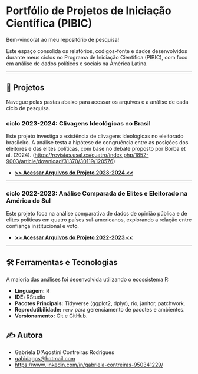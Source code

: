# Portfólio de Projetos de Iniciação Científica (PIBIC)

Bem-vindo(a) ao meu repositório de pesquisa!

Este espaço consolida os relatórios, códigos-fonte e dados desenvolvidos durante meus ciclos no Programa de Iniciação Científica (PIBIC), com foco em análise de dados políticos e sociais na América Latina.

---

## 🚀 Projetos

Navegue pelas pastas abaixo para acessar os arquivos e a análise de cada ciclo de pesquisa.

### ciclo 2023-2024: Clivagens Ideológicas no Brasil

Este projeto investiga a existência de clivagens ideológicas no eleitorado brasileiro. A análise testa a hipótese de congruência entre as posições dos eleitores e das elites políticas, com base no debate proposto por Borba et al. (2024). (https://revistas.usal.es/cuatro/index.php/1852-9003/article/download/31370/30119/120576)

* **[>> Acessar Arquivos do Projeto 2023-2024 <<](./2023-2024/)**

---

### ciclo 2022-2023: Análise Comparada de Elites e Eleitorado na América do Sul

Este projeto foca na análise comparativa de dados de opinião pública e de elites políticas em quatro países sul-americanos, explorando a relação entre confiança institucional e voto.

* **[>> Acessar Arquivos do Projeto 2022-2023 <<](./2022-2023/)**

---

## 🛠️ Ferramentas e Tecnologias

A maioria das análises foi desenvolvida utilizando o ecossistema R:

* **Linguagem:** R
* **IDE:** RStudio
* **Pacotes Principais:** Tidyverse (ggplot2, dplyr), rio, janitor, patchwork.
* **Reprodutibilidade:** `renv` para gerenciamento de pacotes e ambientes.
* **Versionamento:** Git e GitHub.

## ✍️ Autora

* Gabriela D'Agostini Contreiras Rodrigues
* gabidagos@hotmail.com
* https://www.linkedin.com/in/gabriela-contreiras-950341229/
